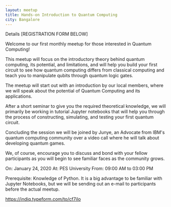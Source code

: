 ```yaml
---
layout: meetup
title: Hands-on Introduction to Quantum Computing
city: Bangalore
---
```


Details
[REGISTRATION FORM BELOW]

Welcome to our first monthly meetup for those interested in Quantum Computing!

This meetup will focus on the introductory theory behind quantum computing, its potential, and limitations, and will help you build your first circuit to see how quantum computing differs from classical computing and teach you to manipulate qubits through quantum logic gates.

The meetup will start out with an introduction by our local members, where we will speak about the potential of Quantum Computing and its applications.

After a short seminar to give you the required theoretical knowledge, we will primarily be working in tutorial Jupyter notebooks that will help you through the process of constructing, simulating, and testing your first quantum circuit.

Concluding the session we will be joined by Junye, an Advocate from IBM's quantum computing community over a video call where he will talk about developing quantum games.

We, of course, encourage you to discuss and bond with your fellow participants as you will begin to see familiar faces as the community grows.

On: January 24, 2020
At: PES University
From: 09:00 AM to 03:00 PM

Prerequisite: Knowledge of Python. It is a big advantage to be familiar with Jupyter Notebooks, but we will be sending out an e-mail to participants before the actual meetup.

https://indiq.typeform.com/to/cf7iIo